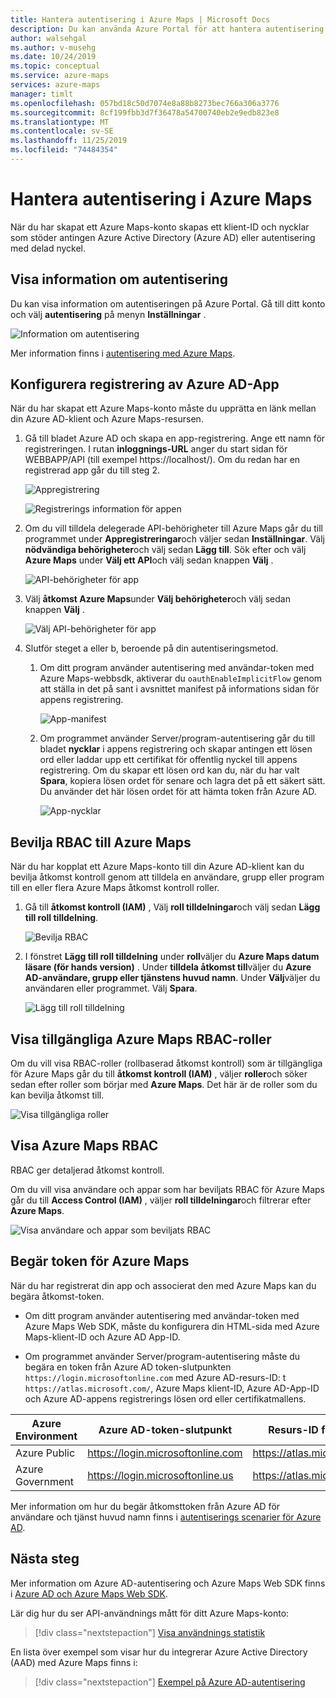 ```yaml
---
title: Hantera autentisering i Azure Maps | Microsoft Docs
description: Du kan använda Azure Portal för att hantera autentisering i Azure Maps.
author: walsehgal
ms.author: v-musehg
ms.date: 10/24/2019
ms.topic: conceptual
ms.service: azure-maps
services: azure-maps
manager: timlt
ms.openlocfilehash: 057bd18c50d7074e8a88b8273bec766a306a3776
ms.sourcegitcommit: 8cf199fbb3d7f36478a54700740eb2e9edb823e8
ms.translationtype: MT
ms.contentlocale: sv-SE
ms.lasthandoff: 11/25/2019
ms.locfileid: "74484354"
---
```

# <a name="manage-authentication-in-azure-maps"></a>Hantera autentisering i Azure Maps

När du har skapat ett Azure Maps-konto skapas ett klient-ID och nycklar som stöder antingen Azure Active Directory (Azure AD) eller autentisering med delad nyckel.

## <a name="view-authentication-details"></a>Visa information om autentisering

Du kan visa information om autentiseringen på Azure Portal. Gå till ditt konto och välj **autentisering** på menyn **Inställningar** .

![Information om autentisering](./media/how-to-manage-authentication/how-to-view-auth.png)

 Mer information finns i [autentisering med Azure Maps](https://aka.ms/amauth).


## <a name="set-up-azure-ad-app-registration"></a>Konfigurera registrering av Azure AD-App

När du har skapat ett Azure Maps-konto måste du upprätta en länk mellan din Azure AD-klient och Azure Maps-resursen.

1. Gå till bladet Azure AD och skapa en app-registrering. Ange ett namn för registreringen. I rutan **inloggnings-URL** anger du start sidan för WEBBAPP/API (till exempel https:\//localhost/). Om du redan har en registrerad app går du till steg 2.

    ![Appregistrering](./media/how-to-manage-authentication/app-registration.png)

    ![Registrerings information för appen](./media/how-to-manage-authentication/app-create.png)

2. Om du vill tilldela delegerade API-behörigheter till Azure Maps går du till programmet under **Appregistreringar**och väljer sedan **Inställningar**.  Välj **nödvändiga behörigheter**och välj sedan **Lägg till**. Sök efter och välj **Azure Maps** under **Välj ett API**och välj sedan knappen **Välj** .

    ![API-behörigheter för app](./media/how-to-manage-authentication/app-permissions.png)

3. Välj **åtkomst Azure Maps**under **Välj behörigheter**och välj sedan knappen **Välj** .

    ![Välj API-behörigheter för app](./media/how-to-manage-authentication/select-app-permissions.png)

4. Slutför steget a eller b, beroende på din autentiseringsmetod.

    1. Om ditt program använder autentisering med användar-token med Azure Maps-webbsdk, aktiverar du `oauthEnableImplicitFlow` genom att ställa in det på sant i avsnittet manifest på informations sidan för appens registrering.
    
       ![App-manifest](./media/how-to-manage-authentication/app-manifest.png)

    2. Om programmet använder Server/program-autentisering går du till bladet **nycklar** i appens registrering och skapar antingen ett lösen ord eller laddar upp ett certifikat för offentlig nyckel till appens registrering. Om du skapar ett lösen ord kan du, när du har valt **Spara**, kopiera lösen ordet för senare och lagra det på ett säkert sätt. Du använder det här lösen ordet för att hämta token från Azure AD.

       ![App-nycklar](./media/how-to-manage-authentication/app-keys.png)


## <a name="grant-rbac-to-azure-maps"></a>Bevilja RBAC till Azure Maps

När du har kopplat ett Azure Maps-konto till din Azure AD-klient kan du bevilja åtkomst kontroll genom att tilldela en användare, grupp eller program till en eller flera Azure Maps åtkomst kontroll roller.

1. Gå till **åtkomst kontroll (IAM)** , Välj **roll tilldelningar**och välj sedan **Lägg till roll tilldelning**.

    ![Bevilja RBAC](./media/how-to-manage-authentication/how-to-grant-rbac.png)

2. I fönstret **Lägg till roll tilldelning** under **roll**väljer du **Azure Maps datum läsare (för hands version)** . Under **tilldela åtkomst till**väljer du **Azure AD-användare, grupp eller tjänstens huvud namn**. Under **Välj**väljer du användaren eller programmet. Välj **Spara**.

    ![Lägg till roll tilldelning](./media/how-to-manage-authentication/add-role-assignment.png)

## <a name="view-available-azure-maps-rbac-roles"></a>Visa tillgängliga Azure Maps RBAC-roller

Om du vill visa RBAC-roller (rollbaserad åtkomst kontroll) som är tillgängliga för Azure Maps går du till **åtkomst kontroll (IAM)** , väljer **roller**och söker sedan efter roller som börjar med **Azure Maps**. Det här är de roller som du kan bevilja åtkomst till.

![Visa tillgängliga roller](./media/how-to-manage-authentication/how-to-view-avail-roles.png)


## <a name="view-azure-maps-rbac"></a>Visa Azure Maps RBAC

RBAC ger detaljerad åtkomst kontroll.

Om du vill visa användare och appar som har beviljats RBAC för Azure Maps går du till **Access Control (IAM)** , väljer **roll tilldelningar**och filtrerar efter **Azure Maps**.

![Visa användare och appar som beviljats RBAC](./media/how-to-manage-authentication/how-to-view-amrbac.png)


## <a name="request-tokens-for-azure-maps"></a>Begär token för Azure Maps

När du har registrerat din app och associerat den med Azure Maps kan du begära åtkomst-token.

* Om ditt program använder autentisering med användar-token med Azure Maps Web SDK, måste du konfigurera din HTML-sida med Azure Maps-klient-ID och Azure AD App-ID.

* Om programmet använder Server/program-autentisering måste du begära en token från Azure AD token-slutpunkten `https://login.microsoftonline.com` med Azure AD-resurs-ID: t `https://atlas.microsoft.com/`, Azure Maps klient-ID, Azure AD-App-ID och Azure AD-appens registrerings lösen ord eller certifikatmallens.

| Azure Environment   | Azure AD-token-slutpunkt | Resurs-ID för Azure |
| --------------------|-------------------------|-------------------|
| Azure Public        | https://login.microsoftonline.com | https://atlas.microsoft.com/ |
| Azure Government    | https://login.microsoftonline.us  | https://atlas.microsoft.com/ | 

Mer information om hur du begär åtkomsttoken från Azure AD för användare och tjänst huvud namn finns i [autentiserings scenarier för Azure AD](https://docs.microsoft.com/azure/active-directory/develop/authentication-scenarios).


## <a name="next-steps"></a>Nästa steg

Mer information om Azure AD-autentisering och Azure Maps Web SDK finns i [Azure AD och Azure Maps Web SDK](https://docs.microsoft.com/azure/azure-maps/how-to-use-map-control).

Lär dig hur du ser API-användnings mått för ditt Azure Maps-konto:
> [!div class="nextstepaction"] 
> [Visa användnings statistik](how-to-view-api-usage.md)

En lista över exempel som visar hur du integrerar Azure Active Directory (AAD) med Azure Maps finns i:

> [!div class="nextstepaction"]
> [Exempel på Azure AD-autentisering](https://github.com/Azure-Samples/Azure-Maps-AzureAD-Samples)